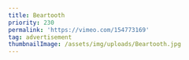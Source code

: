 ```yaml
---
title: Beartooth
priority: 230
permalink: 'https://vimeo.com/154773169'
tag: advertisement
thumbnailImage: /assets/img/uploads/Beartooth.jpg
---
```


